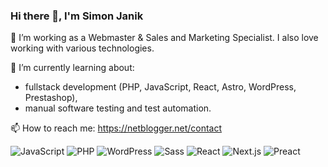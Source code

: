 ### Hi there 👋, I'm Simon Janik

🔭 I’m working as a Webmaster & Sales and Marketing Specialist. I also love working with various technologies.
  
🌱 I’m currently learning about:
  - fullstack development (PHP, JavaScript, React, Astro, WordPress, Prestashop),
  - manual software testing and test automation.

📫 How to reach me: https://netblogger.net/contact

![JavaScript](https://img.shields.io/badge/JavaScript-F7DF1E?logo=javascript&logoColor=000)
![PHP](https://img.shields.io/badge/php-%23777BB4.svg?&logo=php&logoColor=white)
![WordPress](https://img.shields.io/badge/WordPress-%2321759B.svg?logo=wordpress&logoColor=white)
![Sass](https://img.shields.io/badge/Sass-C69?logo=sass&logoColor=fff)
![React](https://img.shields.io/badge/React-%2320232a.svg?logo=react&logoColor=%2361DAFB)
![Next.js](https://img.shields.io/badge/Next.js-black?logo=next.js&logoColor=white)
![Preact](https://img.shields.io/badge/Preact-673AB8?logo=preact&logoColor=fff)
